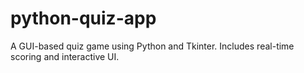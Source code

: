 # python-quiz-app
A GUI-based quiz game using Python and Tkinter. Includes real-time scoring and interactive UI.
